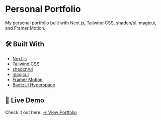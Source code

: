 # Personal Portfolio

My personal portfolio built with Next.js, Tailwind CSS, shadcn/ui, magicui, and Framer Motion.

## 🛠 Built With

- [Next.js](https://nextjs.org/)
- [Tailwind CSS](https://tailwindcss.com/)
- [shadcn/ui](https://ui.shadcn.com/)
- [magicui](https://www.magicui.dev/)
- [Framer Motion](https://www.framer.com/motion/)
- [BadtzUI Hyperspace](https://badtzui.dev/components/hyperspace)


## 🔗 Live Demo

Check it out here: [→ View Portfolio](https://rajsoren.vercel.app/)
